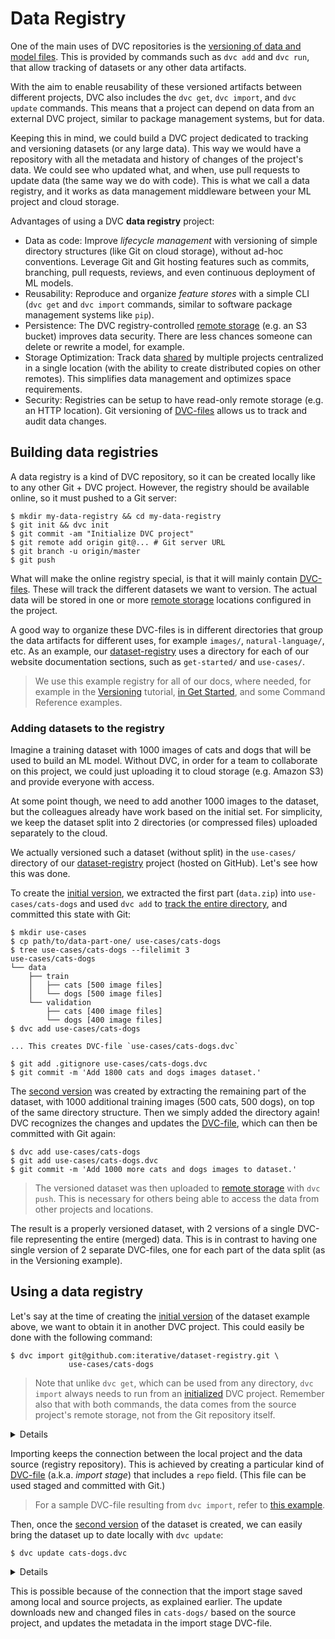 # Data Registry

One of the main uses of <abbr>DVC repositories</abbr> is the
[versioning of data and model files](/doc/use-cases/data-and-model-files-versioning).
This is provided by commands such as `dvc add` and `dvc run`, that allow
tracking of datasets or any other <abbr>data artifacts</abbr>.

With the aim to enable reusability of these versioned artifacts between
different projects, DVC also includes the `dvc get`, `dvc import`, and
`dvc update` commands. This means that a project can depend on data from an
external <abbr>DVC project</abbr>, similar to package management systems, but
for data.

<!-- Insert diagram image here. -->

Keeping this in mind, we could build a <abbr>DVC project</abbr> dedicated to
tracking and versioning datasets (or any large data). This way we would have a
repository with all the metadata and history of changes of the project's data.
We could see who updated what, and when, use pull requests to update data (the
same way we do with code). This is what we call a data registry, and it works as
data management middleware between your ML project and cloud storage.

Advantages of using a DVC **data registry** project:

- Data as code: Improve _lifecycle management_ with versioning of simple
  directory structures (like Git on cloud storage), without ad-hoc conventions.
  Leverage Git and Git hosting features such as commits, branching, pull
  requests, reviews, and even continuous deployment of ML models.
- Reusability: Reproduce and organize _feature stores_ with a simple CLI
  (`dvc get` and `dvc import` commands, similar to software package management
  systems like `pip`).
- Persistence: The DVC registry-controlled
  [remote storage](/doc/command-reference/remote) (e.g. an S3 bucket) improves
  data security. There are less chances someone can delete or rewrite a model,
  for example.
- Storage Optimization: Track data
  [shared](/doc/use-cases/share-data-and-model-files) by multiple projects
  centralized in a single location (with the ability to create distributed
  copies on other remotes). This simplifies data management and optimizes space
  requirements.
- Security: Registries can be setup to have read-only remote storage (e.g. an
  HTTP location). Git versioning of [DVC-files](/doc/user-guide/dvc-file-format)
  allows us to track and audit data changes.

## Building data registries

A data registry is a kind of <abbr>DVC repository</abbr>, so it can be created
locally like to any other Git + DVC <abbr>project</abbr>. However, the registry
should be available online, so it must pushed to a Git server:

```dvc
$ mkdir my-data-registry && cd my-data-registry
$ git init && dvc init
$ git commit -am "Initialize DVC project"
$ git remote add origin git@... # Git server URL
$ git branch -u origin/master
$ git push
```

What will make the online registry special, is that it will mainly contain
[DVC-files](/doc/user-guide/dvc-file-format). These will track the different
datasets we want to version. The actual data will be stored in one or more
[remote storage](/doc/command-reference/remote) locations configured in the
<abbr>project</abbr>.

A good way to organize these DVC-files is in different directories that group
the <abbr>data artifacts</abbr> for different uses, for example `images/`,
`natural-language/`, etc. As an example, our
[dataset-registry](https://github.com/iterative/dataset-registry) uses a
directory for each of our website documentation sections, such as `get-started/`
and `use-cases/`.

> We use this example registry for all of our docs, where needed, for example in
> the [Versioning](/doc/tutorials/versioning) tutorial,
> [in Get Started](/doc/get-started/add-files), and some Command Reference
> examples.

### Adding datasets to the registry

Imagine a training dataset with 1000 images of cats and dogs that will be used
to build an ML model. Without DVC, in order for a team to collaborate on this
project, we could just uploading it to cloud storage (e.g. Amazon S3) and
provide everyone with access.

At some point though, we need to add another 1000 images to the dataset, but the
colleagues already have work based on the initial set. For simplicity, we keep
the dataset split into 2 directories (or compressed files) uploaded separately
to the cloud.

We actually versioned such a dataset (without split) in the `use-cases/`
directory of our
[dataset-registry](https://github.com/iterative/dataset-registry)
<abbr>project</abbr> (hosted on GitHub). Let's see how this was done.

To create the
[initial version](https://github.com/iterative/dataset-registry/tree/cats-dogs-v1/use-cases),
we extracted the first part (`data.zip`) into `use-cases/cats-dogs` and used
`dvc add` to
[track the entire directory](https://dvc.org/doc/command-reference/add#example-directory),
and committed this state with Git:

```dvc
$ mkdir use-cases
$ cp path/to/data-part-one/ use-cases/cats-dogs
$ tree use-cases/cats-dogs --filelimit 3
use-cases/cats-dogs
└── data
    ├── train
    │   ├── cats [500 image files]
    │   └── dogs [500 image files]
    └── validation
        ├── cats [400 image files]
        └── dogs [400 image files]
$ dvc add use-cases/cats-dogs

... This creates DVC-file `use-cases/cats-dogs.dvc`

$ git add .gitignore use-cases/cats-dogs.dvc
$ git commit -m 'Add 1800 cats and dogs images dataset.'
```

The
[second version](https://github.com/iterative/dataset-registry/tree/cats-dogs-v2/use-cases)
was created by extracting the remaining part of the dataset, with 1000
additional training images (500 cats, 500 dogs), on top of the same directory
structure. Then we simply added the directory again! DVC recognizes the changes
and updates the [DVC-file](/doc/user-guide/dvc-file-format), which can then be
committed with Git again:

```dvc
$ dvc add use-cases/cats-dogs
$ git add use-cases/cats-dogs.dvc
$ git commit -m 'Add 1000 more cats and dogs images to dataset.'
```

> The versioned dataset was then uploaded to
> [remote storage](/doc/command-reference/remote) with `dvc push`. This is
> necessary for others being able to access the data from other projects and
> locations.

The result is a properly versioned dataset, with 2 versions of a single DVC-file
representing the entire (merged) data. This is in contrast to having one single
version of 2 separate DVC-files, one for each part of the data split (as in the
Versioning example).

## Using a data registry

Let's say at the time of creating the
[initial version](https://github.com/iterative/dataset-registry/tree/cats-dogs-v1/use-cases)
of the dataset example above, we want to obtain it in another DVC project. This
could easily be done with the following command:

```dvc
$ dvc import git@github.com:iterative/dataset-registry.git \
             use-cases/cats-dogs
```

> Note that unlike `dvc get`, which can be used from any directory, `dvc import`
> always needs to run from an [initialized](/doc/command-reference/init) DVC
> project. Remember also that with both commands, the data comes from the source
> project's remote storage, not from the Git repository itself.

<details>

### Expand for actionable command (optional)

The command above is meant for informational purposes only. If you actually run
it, although it will work, it will import the latest version of
`use-cases/cats-dogs` from `dataset-registry`. The following command would
actually bring in the version in question:

```dvc
$ dvc import --rev cats-dogs-v1 \
             git@github.com:iterative/dataset-registry.git \
             use-cases/cats-dogs
```

See the `dvc import` command reference for more details on the `--rev`
(revision) option.

</details>

Importing keeps the connection between the local <abbr>project</abbr> and the
data source (registry <abbr>repository</abbr>). This is achieved by creating a
particular kind of [DVC-file](/doc/user-guide/dvc-file-format) (a.k.a. _import
stage_) that includes a `repo` field. (This file can be used staged and
committed with Git.)

> For a sample DVC-file resulting from `dvc import`, refer to
> [this example](/doc/command-reference/import#example-data-registry).

Then, once the
[second version](https://github.com/iterative/dataset-registry/tree/cats-dogs-v2/use-cases)
of the dataset is created, we can easily bring the dataset up to date locally
with `dvc update`:

```dvc
$ dvc update cats-dogs.dvc
```

<details>

### Expand for actionable command (optional)

As with the previous hidden note, actually trying the command above will produce
the desired results, but not for obvious reasons. The initial `dvc import`
command would have already obtained the latest version of the dataset (as noted
before), so this `dvc update` is unnecessary and won't have any effect.

And if you ran the `dvc import --rev cats-dogs-v1 ...` command instead, its
import stage (DVC-file) would be
[fixed to that revision](/doc/command-reference/import#example-fixed-revisions-re-importing)
(`cats-dogs-v1` tag), so `dvc update` would also be ineffective. In order to
actually "update" it, re-import the data instead, by now running the initial
import command (the one without `--rev`):

```dvc
$ dvc import git@github.com:iterative/dataset-registry.git \
             use-cases/cats-dogs
```

</details>

This is possible because of the connection that the import stage saved among
local and source projects, as explained earlier. The update downloads new and
changed files in `cats-dogs/` based on the source project, and updates the
metadata in the import stage DVC-file.
